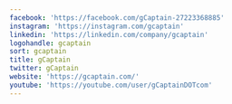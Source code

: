```yaml
---
facebook: 'https://facebook.com/gCaptain-27223368885'
instagram: 'https://instagram.com/gcaptain'
linkedin: 'https://linkedin.com/company/gcaptain'
logohandle: gcaptain
sort: gcaptain
title: gCaptain
twitter: gCaptain
website: 'https://gcaptain.com/'
youtube: 'https://youtube.com/user/gCaptainDOTcom'
---
```

